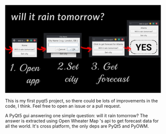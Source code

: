 
<img alt="Explanatory image" src="willitrain.png?raw=true">

This is my first pyqt5 project, so there could be lots of improvements in the code, I think. Feel free to open an issue or a pull request. 


A PyQt5 gui answering one simple question: will it rain tomorrow?
The answer is extracted using Open Wheater Map 's api to get forecast data for all the world.
It's cross platform, the only deps are PyQt5 and PyOWM.
